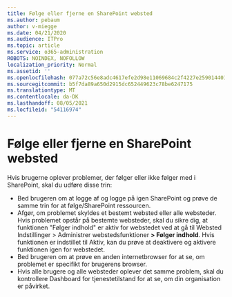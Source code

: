 ```yaml
---
title: Følge eller fjerne en SharePoint websted
ms.author: pebaum
author: v-miegge
ms.date: 04/21/2020
ms.audience: ITPro
ms.topic: article
ms.service: o365-administration
ROBOTS: NOINDEX, NOFOLLOW
localization_priority: Normal
ms.assetid: ''
ms.openlocfilehash: 077a72c56e8adc4617efe2d98e11069684c2f4227e2590144017be30fb19548e
ms.sourcegitcommit: b5f7da89a650d2915dc652449623c78be6247175
ms.translationtype: MT
ms.contentlocale: da-DK
ms.lasthandoff: 08/05/2021
ms.locfileid: "54116974"
---
```

# <a name="follow-or-un-follow-a-sharepoint-site"></a>Følge eller fjerne en SharePoint websted

Hvis brugerne oplever problemer, der følger eller ikke følger med i SharePoint, skal du udføre disse trin:

* Bed brugeren om at logge af og logge på igen SharePoint og prøve de samme trin for at følge/SharePoint ressourcen.
* Afgør, om problemet skyldes et bestemt websted eller alle websteder. Hvis problemet opstår på bestemte websteder, skal du sikre dig, at funktionen "Følger indhold" er aktiv for webstedet ved at gå til Websted Indstillinger > Administrer webstedsfunktioner **> Følger indhold**. Hvis funktionen er indstillet til Aktiv, kan du prøve at deaktivere og aktivere funktionen igen for webstedet.
* Bed brugeren om at prøve en anden internetbrowser for at se, om problemet er specifikt for brugerens browser.
* Hvis alle brugere og alle websteder oplever det [](https://admin.microsoft.com/AdminPortal/Home#/servicehealth) samme problem, skal du kontrollere Dashboard for tjenestetilstand for at se, om din organisation er påvirket.
